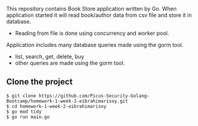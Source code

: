 This repository contains Book Store application written by Go.
When application started it will read book/author data from csv file and store it in database.
- Reading from file is done using concurrency and worker pool.

Application includes many database queries made using the gorm tool.
- list, search, get, delete, buy
- other queries are made using the gorm tool.

## Clone the project
```
$ git clone https://github.com/Picus-Security-Golang-Bootcamp/homework-1-week-2-eibrahimarisoy.git
$ cd homework-1-week-2-eibrahimarisoy
$ go mod tidy
$ go run main.go
```